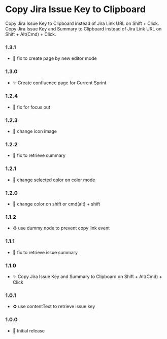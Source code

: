 # Copy Jira Issue Key to Clipboard

Copy Jira Issue Key to Clipboard instead of Jira Link URL on Shift + Click.
Copy Jira Issue Key and Summary to Clipboard instead of Jira Link URL on Shift + Alt(Cmd) + Click.

### 1.3.1

- 🐛 fix to create page by new editor mode

### 1.3.0

- ✨ Create confluence page for Current Sprint

### 1.2.4

- 🐛 fix for focus out

### 1.2.3

- 💄 change icon image

### 1.2.2

- 🐛 fix to retrieve summary

### 1.2.1

- 💄 change selected color on color mode

### 1.2.0

- 💄 change color on shift or cmd(alt) + shift

### 1.1.2

- ♻️ use dummy node to prevent copy link event

### 1.1.1

- 🐛 fix to retrieve issue summary

### 1.1.0

- ✨ Copy Jira Issue Key and Summary to Clipboard on Shift + Alt(Cmd) + Click

### 1.0.1

- ♻️ use contentText to retrieve issue key

### 1.0.0

- 🎉 Initial release
